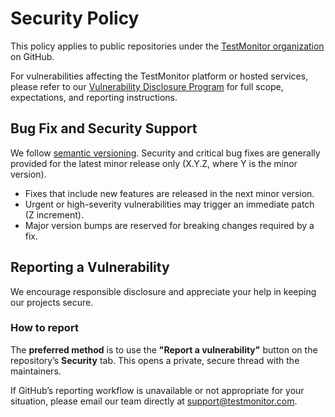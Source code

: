 # Security Policy

This policy applies to public repositories under the [TestMonitor organization][gh-organization] on GitHub.

For vulnerabilities affecting the TestMonitor platform or hosted services, please refer to our [Vulnerability Disclosure Program][vulnerability-disclosure] for full scope, expectations, and reporting instructions.

## Bug Fix and Security Support

We follow [semantic versioning](https://semver.org). Security and critical bug fixes are generally provided for the latest minor release only (X.Y.Z, where Y is the minor version).

- Fixes that include new features are released in the next minor version.
- Urgent or high-severity vulnerabilities may trigger an immediate patch (Z increment).
- Major version bumps are reserved for breaking changes required by a fix.

## Reporting a Vulnerability

We encourage responsible disclosure and appreciate your help in keeping our projects secure.

### How to report

The **preferred method** is to use the **"Report a vulnerability"** button on the repository’s **Security** tab. This opens a private, secure thread with the maintainers.

If GitHub’s reporting workflow is unavailable or not appropriate for your situation, please email our team directly at [support@testmonitor.com](mailto:support@testmonitor.com).

[gh-organization]: https://github.com/testmonitor
[vulnerability-disclosure]: https://www.testmonitor.com/vulnerability-disclosure

